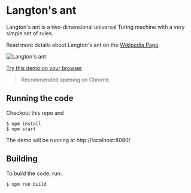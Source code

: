 # Langton's ant

Langton's ant is a two-dimensional universal Turing machine with a very simple set of rules.

Read more details about Langton's ant on the [Wikipedia Page](https://en.wikipedia.org/wiki/Langton's_ant).

![Langton's ant](https://images.cnblogs.com/cnblogs_com/nzbin/1106740/o_langton-ant.gif)

[Try this demo on your browser](https://nzbin.github.io/langton-ant-redux/)

> Recommended opening on Chrome.

## Running the code

Checkout this repo and

```
$ npm install
$ npm start
```

The demo will be running at http://localhost:8080/

## Building

To build the code, run:

```
$ npm run build
```